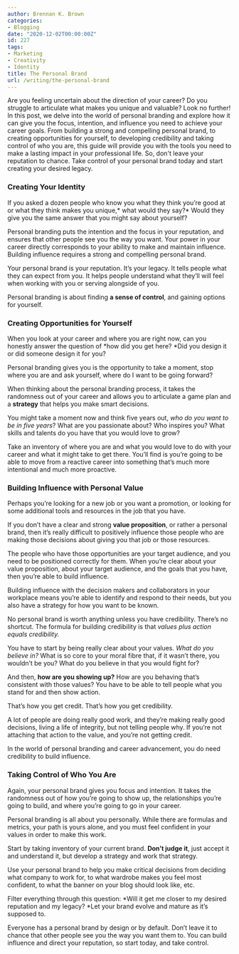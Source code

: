 ```yaml
---
author: Brennan K. Brown
categories:
- Blogging
date: "2020-12-02T00:00:00Z"
id: 227
tags:
- Marketing
- Creativity
- Identity
title: The Personal Brand
url: /writing/the-personal-brand
---
```


Are you feeling uncertain about the direction of your career? Do you struggle to articulate what makes you unique and valuable? Look no further! In this post, we delve into the world of personal branding and explore how it can give you the focus, intention, and influence you need to achieve your career goals. From building a strong and compelling personal brand, to creating opportunities for yourself, to developing credibility and taking control of who you are, this guide will provide you with the tools you need to make a lasting impact in your professional life. So, don't leave your reputation to chance. Take control of your personal brand today and start creating your desired legacy.

<!--more-->

### Creating Your Identity

If you asked a dozen people who know you what they think you’re good at or what they think makes you unique,* what would they say?* Would they give you the same answer that you might say about yourself?

Personal branding puts the intention and the focus in your reputation, and ensures that other people see you the way you want. Your power in your career directly corresponds to your ability to make and maintain influence. Building influence requires a strong and compelling personal brand.

Your personal brand is your reputation. It’s your legacy. It tells people what they can expect from you. It helps people understand what they’ll will feel when working with you or serving alongside of you.

Personal branding is about finding **a sense of control**, and gaining options for yourself.

### Creating Opportunities for Yourself

When you look at your career and where you are right now, can you honestly answer the question of *how did you get here? *Did you design it or did someone design it for you?

Personal branding gives you is the opportunity to take a moment, stop where you are and ask yourself, where do I want to be going forward?

When thinking about the personal branding process, it takes the randomness out of your career and allows you to articulate a game plan and a **strategy** that helps you make smart decisions.

You might take a moment now and think five years out, *who do you want to be in five years*? What are you passionate about? Who inspires you? What skills and talents do you have that you would love to grow?

Take an inventory of where you are and what you would love to do with your career and what it might take to get there. You’ll find is you’re going to be able to move from a reactive career into something that’s much more intentional and much more proactive.

### Building Influence with Personal Value

Perhaps you’re looking for a new job or you want a promotion, or looking for some additional tools and resources in the job that you have.

If you don’t have a clear and strong **value proposition**, or rather a personal brand, then it’s really difficult to positively influence those people who are making those decisions about giving you that job or those resources.

The people who have those opportunities are your target audience, and you need to be positioned correctly for them. When you’re clear about your value proposition, about your target audience, and the goals that you have, then you’re able to build influence.

Building influence with the decision makers and collaborators in your workplace means you’re able to identify and respond to their needs, but you also have a strategy for how you want to be known.

No personal brand is worth anything unless you have credibility. There’s no shortcut. The formula for building credibility is that *values plus action equals credibility.*

You have to start by being really clear about your values. *What do you believe in?* What is so core to your moral fibre that, if it wasn’t there, you wouldn’t be you? What do you believe in that you would fight for?

And then, **how are you showing up?** How are you behaving that’s consistent with those values? You have to be able to tell people what you stand for and then show action.

That’s how you get credit. That’s how you get credibility.

A lot of people are doing really good work, and they’re making really good decisions, living a life of integrity, but not telling people why. If you’re not attaching that action to the value, and you’re not getting credit.

In the world of personal branding and career advancement, you do need credibility to build influence.

### Taking Control of Who You Are

Again, your personal brand gives you focus and intention. It takes the randomness out of how you’re going to show up, the relationships you’re going to build, and where you’re going to go in your career.

Personal branding is all about you personally. While there are formulas and metrics, your path is yours alone, and you must feel confident in your values in order to make this work.

Start by taking inventory of your current brand. **Don’t judge it**, just accept it and understand it, but develop a strategy and work that strategy.

Use your personal brand to help you make critical decisions from deciding what company to work for, to what wardrobe makes you feel most confident, to what the banner on your blog should look like, etc.

Filter everything through this question: *Will it get me closer to my desired reputation and my legacy? *Let your brand evolve and mature as it’s supposed to.

Everyone has a personal brand by design or by default. Don’t leave it to chance that other people see you the way you want them to. You can build influence and direct your reputation, so start today, and take control.
